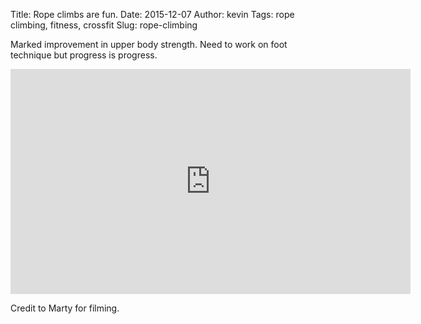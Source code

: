 
Title: Rope climbs are fun.
Date: 2015-12-07
Author: kevin
Tags: rope climbing, fitness, crossfit
Slug: rope-climbing

Marked improvement in upper body strength. Need to work on foot technique but progress is progress.

<iframe width="640" height="360" src="https://www.youtube-nocookie.com/embed/QO0lUp6DO1A?rel=0" frameborder="0" allowfullscreen></iframe>

Credit to Marty for filming.
